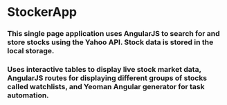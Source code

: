 # StockerApp

### This single page application uses AngularJS to search for and store stocks using the Yahoo API. Stock data is stored in the local storage.

### Uses interactive tables to display live stock market data, AngularJS routes for displaying different groups of stocks called watchlists, and Yeoman Angular generator for task automation.

